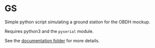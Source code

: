 # GS

Simple python script simulating a ground station for the OBDH
mockup. 

Requires python3 and the `pyserial` module.

See the [documentation folder](../../docs) for more details.


